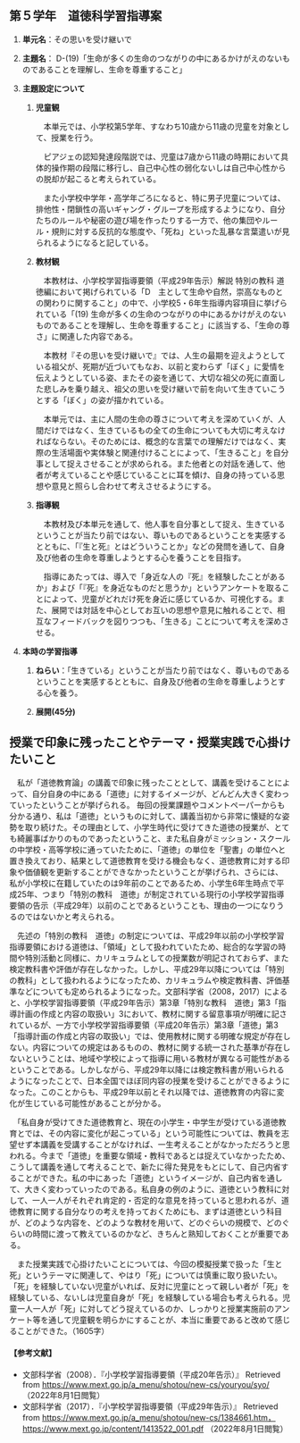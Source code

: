 ## **第５学年　道徳科学習指導案**

1. **単元名**：その思いを受け継いで

2. **主題名**：
D-(19)「生命が多くの生命のつながりの中にあるかけがえのないものであることを理解し、生命を尊重すること」

3. **主題設定について**
    1. **児童観**

        　本単元では、小学校第5学年、すなわち10歳から11歳の児童を対象として、授業を行う。

        　ピアジェの認知発達段階説では、児童は7歳から11歳の時期において具体的操作期の段階に移行し、自己中心性の弱化ないしは自己中心性からの脱却が起こると考えられている。

        　また小学校中学年・高学年ごろになると、特に男子児童については、排他性・閉鎖性の高いギャング・グループを形成するようになり、自分たちのルールや秘密の遊び場を作ったりする一方で、他の集団やルール・規則に対する反抗的な態度や、「死ね」といった乱暴な言葉遣いが見られるようになると記している。

    2. **教材観**

        　本教材は、小学校学習指導要領（平成29年告示）解説 特別の教科 道徳編において掲げられている「D　主として生命や自然，崇高なものとの関わりに関すること」の中で、小学校5・6年生指導内容項目に挙げられている「(19) 生命が多くの生命のつながりの中にあるかけがえのないものであることを理解し、生命を尊重すること」に該当する、「生命の尊さ」に関連した内容である。

        　本教材『その思いを受け継いで』では、人生の最期を迎えようとしている祖父が、死期が近づいてもなお、以前と変わらず「ぼく」に愛情を伝えようとしている姿、またその姿を通じて、大切な祖父の死に直面した悲しみを乗り越え、祖父の思いを受け継いで前を向いて生きていこうとする「ぼく」の姿が描かれている。

        　本単元では、主に人間の生命の尊さについて考えを深めていくが、人間だけではなく、生きているもの全ての生命についても大切に考えなければならない。そのためには、概念的な言葉での理解だけではなく、実際の生活場面や実体験と関連付けることによって、「生きること」を自分事として捉えさせることが求められる。また他者との対話を通して、他者が考えていることや感じていることに耳を傾け、自身の持っている思想や意見と照らし合わせて考えさせるようにする。

    3. **指導観**

        　本教材及び本単元を通して、他人事を自分事として捉え、生きているということが当たり前ではない、尊いものであるということを実感するとともに、「『生と死』とはどういうことか」などの発問を通して、自身及び他者の生命を尊重しようとする心を養うことを目指す。

        　指導にあたっては、導入で「身近な人の『死』を経験したことがあるか」および「『死』を身近なものだと思うか」というアンケートを取ることによって、児童がどれだけ死を身近に感じているか、可視化する。また、展開では対話を中心としてお互いの思想や意見に触れることで、相互なフィードバックを図りつつも、「生きる」ことについて考えを深めさせる。

4. **本時の学習指導**
    1. **ねらい**：「生きている」ということが当たり前ではなく、尊いものであるということを実感するとともに、自身及び他者の生命を尊重しようとする心を養う。

    2. **展開(45分)**


## **授業で印象に残ったことやテーマ・授業実践で心掛けたいこと**

　私が「道徳教育論」の講義で印象に残ったこととして、講義を受けることによって、自分自身の中にある「道徳」に対するイメージが、どんどん大きく変わっていったということが挙げられる。
毎回の授業課題やコメントペーパーからも分かる通り、私は「道徳」というものに対して、講義当初から非常に懐疑的な姿勢を取り続けた。その理由として、小学生時代に受けてきた道徳の授業が、とても綺麗事ばかりのものであったということ、また私自身がミッション・スクールの中学校・高等学校に通っていたために、「道徳」の単位を「聖書」の単位へと置き換えており、結果として道徳教育を受ける機会もなく、道徳教育に対する印象や価値観を更新することができなかったということが挙げられ、さらには、私が小学校に在籍していたのは9年前のことであるため、小学生6年生時点で平成25年、つまり「特別の教科　道徳」が制定されている現行の小学校学習指導要領の告示（平成29年）以前のことであるということも、理由の一つになりうるのではないかと考えられる。

　先述の「特別の教科　道徳」の制定については、平成29年以前の小学校学習指導要領における道徳は、「領域」として扱われていたため、総合的な学習の時間や特別活動と同様に、カリキュラムとしての授業数が明記されておらず、また検定教科書や評価が存在しなかった。しかし、平成29年以降については「特別の教科」として扱われるようになったため、カリキュラムや検定教科書、評価基準などについても定められるようになった。文部科学省（2008，2017）によると、小学校学習指導要領（平成29年告示）第3章「特別な教科　道徳」第3「指導計画の作成と内容の取扱い」3において、教材に関する留意事項が明確に記されているが、一方で小学校学習指導要領（平成20年告示）第3章「道徳」第3「指導計画の作成と内容の取扱い」では、使用教材に関する明確な規定が存在しない。内容についての規定はあるものの、教材に関する統一された基準が存在しないということは、地域や学校によって指導に用いる教材が異なる可能性があるということである。しかしながら、平成29年以降には検定教科書が用いられるようになったことで、日本全国でほぼ同内容の授業を受けることができるようになった。このことからも、平成29年以前とそれ以降では、道徳教育の内容に変化が生じている可能性があることが分かる。

　「私自身が受けてきた道徳教育と、現在の小学生・中学生が受けている道徳教育とでは、その内容に変化が起こっている」という可能性については、教員を志望せず本講義を受講することがなければ、一生考えることがなかっただろうと思われる。今まで「道徳」を重要な領域・教科であるとは捉えていなかったため、こうして講義を通して考えることで、新たに得た発見をもとにして、自己内省することができた。私の中にあった「道徳」というイメージが、自己内省を通して、大きく変わっていったのである。私自身の例のように、道徳という教科に対して、一人一人がそれぞれ肯定的・否定的な意見を持っていると思われるが、道徳教育に関する自分なりの考えを持っておくためにも、まずは道徳という科目が、どのような内容を、どのような教材を用いて、どのぐらいの規模で、どのぐらいの時間に渡って教えているのかなど、きちんと熟知しておくことが重要である。

　また授業実践で心掛けたいことについては、今回の模擬授業で扱った「生と死」というテーマに関連して、やはり「死」については慎重に取り扱いたい。「死」を経験していない児童がいれば、反対に児童にとって親しい者が「死」を経験している、ないしは児童自身が「死」を経験している場合も考えられる。児童一人一人が「死」に対してどう捉えているのか、しっかりと授業実施前のアンケート等を通して児童観を明らかにすることが、本当に重要であると改めて感じることができた。（1605字）


#### 【参考文献】
* 文部科学省（2008）．『小学校学習指導要領（平成20年告示）』 Retrieved from https://www.mext.go.jp/a_menu/shotou/new-cs/youryou/syo/ （2022年8月1日閲覧）
* 文部科学省（2017）．『小学校学習指導要領（平成29年告示）』 Retrieved from https://www.mext.go.jp/a_menu/shotou/new-cs/1384661.htm，https://www.mext.go.jp/content/1413522_001.pdf （2022年8月1日閲覧）